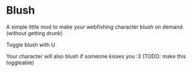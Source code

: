 # Blush

A simple little mod to make your webfishing character blush on demand (without getting drunk)

Toggle blush with U

Your character will also blush if someone kisses you :3 (TODO: make this toggleable)